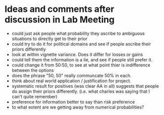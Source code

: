 # Ideas and comments after discussion in Lab Meeting

* could just ask people what probability they ascribe to ambiguous situations to directly get to their prior
* could try to do it for political domains and see if people ascribe their priors differently
* look at within vignette variance. Does it differ for losses or gains
* could tell them the information is a lie, and see if people still prefer it. 
* could change it from 50:50, to see at what point thier is indifference between the options
* does the phrase "50, 50" really communcate 50% in each. 
* think about real world application / justification for project. 
* systematic result for positives (was clear AA in all) suggests that people do assign their priors differently. (i.e. what charles was saying that I can't quite remember)
* preference for information better to say than risk preference
* to what extent are we getting away from numerical probabilities?